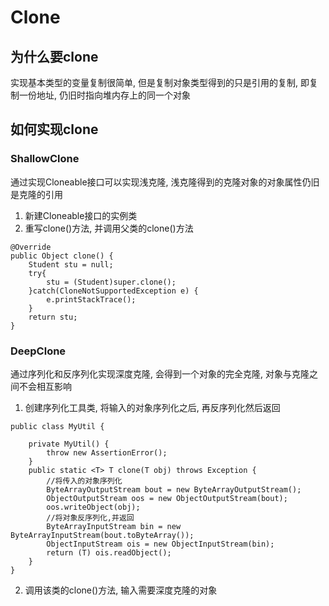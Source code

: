 # Clone

## 为什么要clone
实现基本类型的变量复制很简单, 但是复制对象类型得到的只是引用的复制, 即复制一份地址, 
仍旧时指向堆内存上的同一个对象

## 如何实现clone

### ShallowClone
通过实现Cloneable接口可以实现浅克隆, 浅克隆得到的克隆对象的对象属性仍旧是克隆的引用

1. 新建Cloneable接口的实例类
2. 重写clone()方法, 并调用父类的clone()方法
```
@Override
public Object clone() {
    Student stu = null;
    try{
        stu = (Student)super.clone();
    }catch(CloneNotSupportedException e) {
        e.printStackTrace();
    }
    return stu;
}
```

### DeepClone
通过序列化和反序列化实现深度克隆, 会得到一个对象的完全克隆, 对象与克隆之间不会相互影响
1. 创建序列化工具类, 将输入的对象序列化之后, 再反序列化然后返回
```
public class MyUtil {

    private MyUtil() {
        throw new AssertionError();
    }
    public static <T> T clone(T obj) throws Exception {
        //将传入的对象序列化
        ByteArrayOutputStream bout = new ByteArrayOutputStream();
        ObjectOutputStream oos = new ObjectOutputStream(bout);
        oos.writeObject(obj);
        //将对象反序列化,并返回
        ByteArrayInputStream bin = new ByteArrayInputStream(bout.toByteArray());
        ObjectInputStream ois = new ObjectInputStream(bin);
        return (T) ois.readObject();
    }
}
```
2. 调用该类的clone()方法, 输入需要深度克隆的对象
